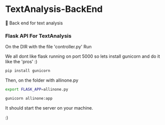 # TextAnalysis-BackEnd
:love_letter: Back end for text analysis

### Flask API For TextAnalysis

On the DIR with the file 'controller.py' Run

We all dont like flask running on port 5000 so lets install gunicorn and do it like the 'pros' :)

```sh
pip install gunicorn
```
Then, on the folder with allinone.py
```sh
export FLASK_APP=allinone.py

gunicorn allinone:app
```

It should start the server on your machine.

:)